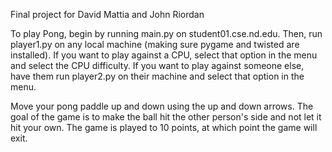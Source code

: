 Final project for David Mattia and John Riordan

To play Pong, begin by running main.py on student01.cse.nd.edu.
Then, run player1.py on any local machine (making sure pygame and twisted are installed).
If you want to play against a CPU, select that option in the menu and select the CPU difficulty.
If you want to play against someone else, have them run player2.py on their machine and select that option in the menu.

Move your pong paddle up and down using the up and down arrows.
The goal of the game is to make the ball hit the other person's side and not let it hit your own.
The game is played to 10 points, at which point the game will exit.
